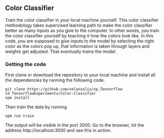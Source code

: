 ## Color Classifier

Train the color classifier in your local machine yourself. This color classifier methodology takes supervised learning path to make the color classifier better as many inputs as you give to the computer. In other words, you train the color classifier yourself by teaching it how the colors look like. In this code, you are supposed to give inputs to the model by selecting the right color as the colors pop up, that information is taken through layers and weights get adjusted. That eventually trains the model.

### Getting the code

First clone or download the repository to your local machine and install all the dependencies by running the following code.

```
git clone https://github.com/velansalis/xp_Tensorflow
cd TensorflowExperiments/Color-Classifier
npm install
```

Then train the data by running

```
npm run train
```

The output will be visible in the port 3000. Go to the browser, hit the address http://localhost:3000 and see this in action.
